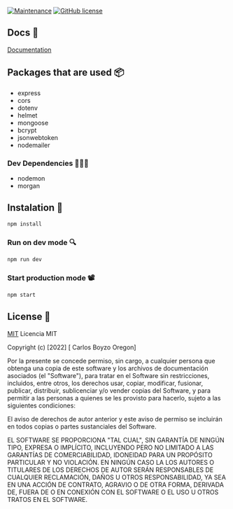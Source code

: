 [![Maintenance](https://img.shields.io/badge/Maintained%3F-yes-green.svg)](https://GitHub.com/Naereen/StrapDown.js/graphs/commit-activity)
[![GitHub license](https://img.shields.io/github/license/Naereen/StrapDown.js.svg)](https://github.com/Naereen/StrapDown.js/blob/master/LICENSE)

## Docs 📄

[Documentation](https://documenter.getpostman.com/view/12403851/UVC3kTwP)

## Packages that are used 📦

- express
- cors
- dotenv
- helmet
- mongoose
- bcrypt
- jsonwebtoken
- nodemailer

### Dev Dependencies 👩🏾‍💻

- nodemon
- morgan

## Instalation 🐝

```bash
npm install
```

### Run on dev mode 🔍

```bash
npm run dev
```

### Start production mode 📽

```bash
npm start
```

## License 📄

[MIT](https://choosealicense.com/licenses/mit/)
Licencia MIT

Copyright (c) [2022] [ Carlos Boyzo Oregon]

Por la presente se concede permiso, sin cargo, a cualquier persona que obtenga una copia
de este software y los archivos de documentación asociados (el "Software"), para tratar
en el Software sin restricciones, incluidos, entre otros, los derechos
usar, copiar, modificar, fusionar, publicar, distribuir, sublicenciar y/o vender
copias del Software, y para permitir a las personas a quienes se les
provisto para hacerlo, sujeto a las siguientes condiciones:

El aviso de derechos de autor anterior y este aviso de permiso se incluirán en todos
copias o partes sustanciales del Software.

EL SOFTWARE SE PROPORCIONA "TAL CUAL", SIN GARANTÍA DE NINGÚN TIPO, EXPRESA O
IMPLÍCITO, INCLUYENDO PERO NO LIMITADO A LAS GARANTÍAS DE COMERCIABILIDAD,
IDONEIDAD PARA UN PROPÓSITO PARTICULAR Y NO VIOLACIÓN. EN NINGÚN CASO LA
LOS AUTORES O TITULARES DE LOS DERECHOS DE AUTOR SERÁN RESPONSABLES DE CUALQUIER RECLAMACIÓN, DAÑOS U OTROS
RESPONSABILIDAD, YA SEA EN UNA ACCIÓN DE CONTRATO, AGRAVIO O DE OTRA FORMA, DERIVADA DE,
FUERA DE O EN CONEXIÓN CON EL SOFTWARE O EL USO U OTROS TRATOS EN EL
SOFTWARE.
